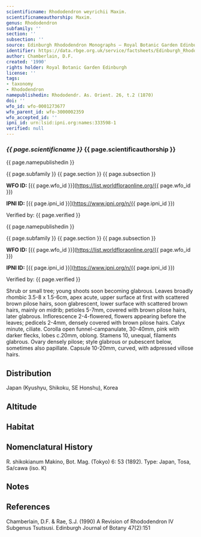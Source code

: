 ```yaml
---
scientificname: Rhododendron weyrichii Maxim.
scientificnameauthorship: Maxim.
genus: Rhododendron
subfamily: ''
section: ''
subsection: ''
source: Edinburgh Rhododendron Monographs – Royal Botanic Garden Edinburgh
identifier: https://data.rbge.org.uk/service/factsheets/Edinburgh_Rhododendron_Monographs.xhtml
author: Chamberlain, D.F.
created: '1990'
rights holder: Royal Botanic Garden Edinburgh
license: ''
tags:
- taxonomy
- Rhododendron
namepublishedin: Rhododendr. As. Orient. 26, t.2 (1870)
doi: ''
wfo_id: wfo-0001273677
wfo_parent_id: wfo-3000002359
wfo_accepted_id: ''
ipni_id: urn:lsid:ipni.org:names:333598-1
verified: null
---
```

### _{{ page.scientificname }}_ {{ page.scientificauthorship }}
 {{ page.namepublishedin }}

{{ page.subfamily }} {{ page.section }} {{ page.subsection }}

**WFO ID:** [{{ page.wfo_id }}](https://list.worldfloraonline.org/{{ page.wfo_id }})

**IPNI ID:** [{{ page.ipni_id }}](https://www.ipni.org/n/{{ page.ipni_id }})

Verified by: {{ page.verified }}

 {{ page.namepublishedin }}

{{ page.subfamily }} {{ page.section }} {{ page.subsection }}

**WFO ID:** [{{ page.wfo_id }}](https://list.worldfloraonline.org/{{ page.wfo_id }})

**IPNI ID:** [{{ page.ipni_id }}](https://www.ipni.org/n/{{ page.ipni_id }})

Verified by: {{ page.verified }}



Shrub or small tree; young shoots soon becoming glabrous. Leaves broadly rhombic 3.5-8 x 1.5-6cm, apex acute, upper surface at first with scattered brown pilose hairs, soon glabrescent, lower surface with scattered brown hairs, mainly on midrib; petioles 5-7mm, covered with brown pilose hairs, later glabrous. Inflorescence 2-4-flowered, flowers appearing before the leaves; pedicels 2-4mm, densely covered with brown pilose hairs. Calyx minute, ciliate. Corolla open funnel-campanulate, 30-40mm, pink with darker flecks, lobes c.20mm, oblong. Stamens 10, unequal, filaments glabrous. Ovary densely pilose; style glabrous or pubescent below, sometimes also papillate. Capsule 10-20mm, curved, with adpressed villose hairs.

## Distribution
Japan (Kyushyu, Shikoku, SE Honshu), Korea

## Altitude


## Habitat


## Nomenclatural History
R. shikokianum Makino, Bot. Mag. (Tokyo) 6: 53 (1892). Type: Japan, Tosa, Sa/cawa (iso. K)
                       
## Notes


## References

Chamberlain, D.F. & Rae, S.J. (1990) A Revision of Rhododendron IV Subgenus Tsutsusi. Edinburgh Journal of Botany 47(2):151
